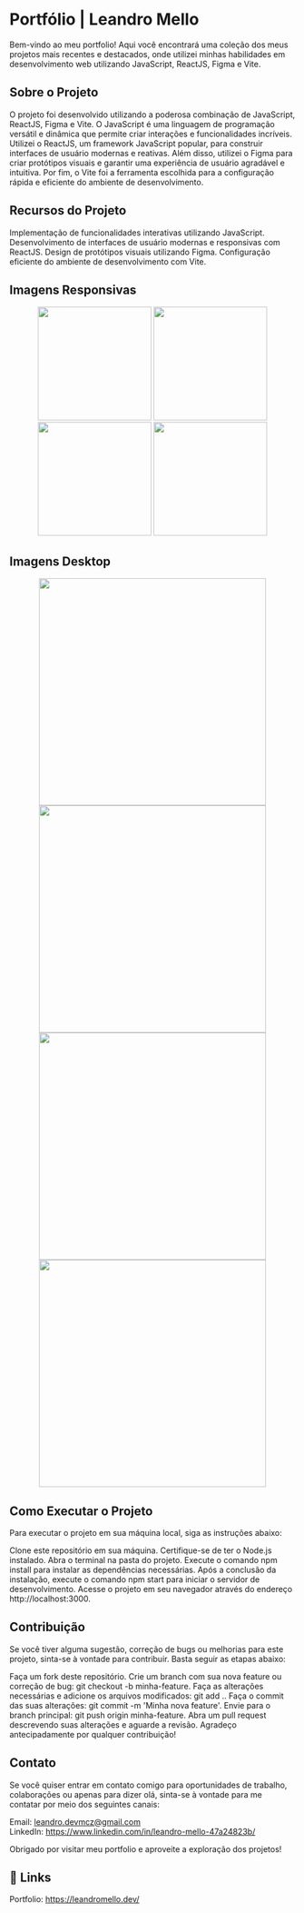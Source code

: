 # Portfólio | Leandro Mello

Bem-vindo ao meu portfolio! Aqui você encontrará uma coleção dos meus projetos mais recentes e destacados, onde utilizei minhas habilidades em desenvolvimento web utilizando JavaScript, ReactJS, Figma e Vite.

## Sobre o Projeto
O projeto foi desenvolvido utilizando a poderosa combinação de JavaScript, ReactJS, Figma e Vite. O JavaScript é uma linguagem de programação versátil e dinâmica que permite criar interações e funcionalidades incríveis. Utilizei o ReactJS, um framework JavaScript popular, para construir interfaces de usuário modernas e reativas. Além disso, utilizei o Figma para criar protótipos visuais e garantir uma experiência de usuário agradável e intuitiva. Por fim, o Vite foi a ferramenta escolhida para a configuração rápida e eficiente do ambiente de desenvolvimento.

## Recursos do Projeto
Implementação de funcionalidades interativas utilizando JavaScript.
Desenvolvimento de interfaces de usuário modernas e responsivas com ReactJS.
Design de protótipos visuais utilizando Figma.
Configuração eficiente do ambiente de desenvolvimento com Vite.

## Imagens Responsivas

<div align="center">
<img src="https://github.com/leandrodemello/portfolio/assets/105759339/a98ffe27-9ae6-464f-96df-838d700b4315" width="200px" />
<img src="https://github.com/leandrodemello/portfolio/assets/105759339/8f1f987b-6880-4814-b6b4-7103bdf990eb"  width="200px" />
<img src="https://github.com/leandrodemello/portfolio/assets/105759339/aa06d6ea-1975-45ec-a76e-7d34b0986092"  width="200px"/>
<img src="https://github.com/leandrodemello/portfolio/assets/105759339/4d4f252b-e257-4347-ae2f-4c6ac92f9896"  width="200px"/>
</div>

## Imagens Desktop
<div align="center">
<img src="https://github.com/leandrodemello/portfolio/assets/105759339/77495070-e7d1-4321-b8be-28f18844ea66" width="400px" />
<img src="https://github.com/leandrodemello/portfolio/assets/105759339/fdd7d721-bbd2-4cc8-8de7-fa4bb706cd79"  width="400px" />
<img src="https://github.com/leandrodemello/portfolio/assets/105759339/f7555ed1-6d5f-4e43-b1cb-b0bf62f48391"  width="400px"/>
<img src="https://github.com/leandrodemello/portfolio/assets/105759339/c76db676-a987-44e3-84b5-b3e653862980"  width="400px"/>
</div>

## Como Executar o Projeto
Para executar o projeto em sua máquina local, siga as instruções abaixo:

Clone este repositório em sua máquina.
Certifique-se de ter o Node.js instalado.
Abra o terminal na pasta do projeto.
Execute o comando npm install para instalar as dependências necessárias.
Após a conclusão da instalação, execute o comando npm start para iniciar o servidor de desenvolvimento.
Acesse o projeto em seu navegador através do endereço http://localhost:3000.

## Contribuição
Se você tiver alguma sugestão, correção de bugs ou melhorias para este projeto, sinta-se à vontade para contribuir. Basta seguir as etapas abaixo:

Faça um fork deste repositório.
Crie um branch com sua nova feature ou correção de bug: git checkout -b minha-feature.
Faça as alterações necessárias e adicione os arquivos modificados: git add ..
Faça o commit das suas alterações: git commit -m 'Minha nova feature'.
Envie para o branch principal: git push origin minha-feature.
Abra um pull request descrevendo suas alterações e aguarde a revisão.
Agradeço antecipadamente por qualquer contribuição!

## Contato
Se você quiser entrar em contato comigo para oportunidades de trabalho, colaborações ou apenas para dizer olá, sinta-se à vontade para me contatar por meio dos seguintes canais:

Email: leandro.devmcz@gmail.com </br>
LinkedIn: https://www.linkedin.com/in/leandro-mello-47a24823b/

Obrigado por visitar meu portfolio e aproveite a exploração dos projetos!

## 🔗 Links
Portfolio: https://leandromello.dev/


